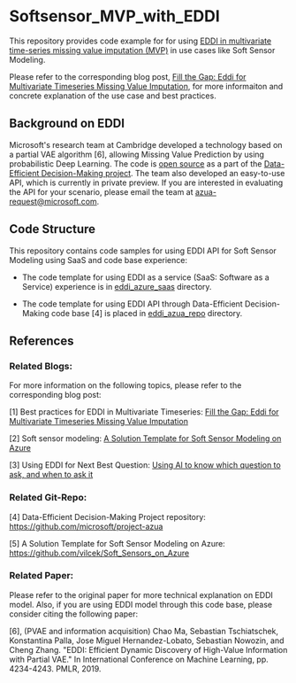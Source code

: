 # Softsensor_MVP_with_EDDI
This repository provides code example for for using [EDDI in multivariate time-series missing value imputation (MVP)](https://techcommunity.microsoft.com/t5/ai-customer-engineering-team/fill-the-gap-eddi-for-multivariate-time-series-missing-value/ba-p/3289782) in use cases like Soft Sensor Modeling.

Please refer to the corresponding blog post, [Fill the Gap: Eddi for Multivariate Timeseries Missing Value Imputation](https://techcommunity.microsoft.com/t5/ai-customer-engineering-team/fill-the-gap-eddi-for-multivariate-time-series-missing-value/ba-p/3289782), for more informaiton and concrete explanation of the use case and best practices.


## Background on EDDI
Microsoft's research team at Cambridge developed a technology based on a partial VAE algorithm [6], allowing Missing Value Prediction by using probabilistic Deep Learning. The code is [open source](https://github.com/microsoft/project-azua) as a part of the [Data-Efficient Decision-Making project](https://www.microsoft.com/en-us/research/project/project_azua). The team also developed an easy-to-use API, which is currently in private preview. If you are interested in evaluating the API for your scenario, please email the team at azua-request@microsoft.com. 

## Code Structure
This repository contains code samples for using EDDI API for Soft Sensor Modeling using SaaS and code base experience: 

- The code template for using EDDI as a service (SaaS: Software as a Service) experience is in [eddi_azure_saas](https://github.com/mry-tvk/Softsensor_MVP_with_EDDI/tree/main/eddi_azure_saas) directory. 

- The code template for using EDDI API through Data-Efficient Decision-Making code base [4] is placed in [eddi_azua_repo](https://github.com/mry-tvk/Softsensor_MVP_with_EDDI/tree/main/eddi_azua_repo) directory. 

## References

### Related Blogs:
For more information on the following topics, please refer to the corresponding blog post:

[1] Best practices for EDDI in Multivariate Timeseries: [Fill the Gap: Eddi for Multivariate Timeseries Missing Value Imputation](https://techcommunity.microsoft.com/t5/ai-customer-engineering-team/fill-the-gap-eddi-for-multivariate-time-series-missing-value/ba-p/3289782)

[2] Soft sensor modeling: [A Solution Template for Soft Sensor Modeling on Azure](https://techcommunity.microsoft.com/t5/ai-customer-engineering-team/a-solution-template-for-soft-sensor-modeling-on-azure/ba-p/3265959)

[3] Using EDDI for Next Best Question: [Using AI to know which question to ask, and when to ask it](https://techcommunity.microsoft.com/t5/ai-customer-engineering-team/using-ai-to-know-which-question-to-ask-and-when-to-ask-it/ba-p/2768799)

### Related Git-Repo:
[4] Data-Efficient Decision-Making Project repository: https://github.com/microsoft/project-azua

[5] A Solution Template for Soft Sensor Modeling on Azure: https://github.com/vilcek/Soft_Sensors_on_Azure

### Related Paper:
Please refer to the original paper for more technical explanation on EDDI model. Also, if you are using EDDI model through this code base, please consider citing the following paper:

[6], (PVAE and information acquisition) Chao Ma, Sebastian Tschiatschek, Konstantina Palla, Jose Miguel Hernandez-Lobato, Sebastian Nowozin, and Cheng Zhang. "EDDI: Efficient Dynamic Discovery of High-Value Information with Partial VAE." In International Conference on Machine Learning, pp. 4234-4243. PMLR, 2019.